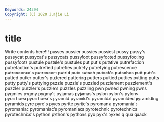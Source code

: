 ```yaml
---
Keywords: 24394
Copyright: (C) 2020 Junjie Li
---
```


# title

Write contents here!!!
pusses 
pussier 
pussies 
pussiest
pussy 
pussy's 
pussycat 
pussycat's 
pussycats 
pussyfoot 
pussyfooted 
pussyfooting 
pussyfoots 
pustule
pustule's 
pustules 
put 
put's 
putative 
putrefaction 
putrefaction's 
putrefied 
putrefies 
putrefy
putrefying 
putrescence 
putrescence's 
putrescent 
putrid 
puts 
putsch 
putsch's 
putsches 
putt
putt's 
putted 
putter 
putter's 
puttered 
puttering 
putters 
puttied 
putties 
putting
putts 
putty 
putty's 
puttying 
puzzle 
puzzle's 
puzzled 
puzzlement 
puzzlement's 
puzzler
puzzler's 
puzzlers 
puzzles 
puzzling 
pwn 
pwned 
pwning 
pwns 
pygmies 
pygmy
pygmy's 
pyjamas 
pyjamas's 
pylon 
pylon's 
pylons 
pyorrhoea 
pyorrhoea's 
pyramid 
pyramid's
pyramidal 
pyramided 
pyramiding 
pyramids 
pyre 
pyre's 
pyres 
pyrite 
pyrite's 
pyromania
pyromania's 
pyromaniac 
pyromaniac's 
pyromaniacs 
pyrotechnic 
pyrotechnics 
pyrotechnics's 
python 
python's 
pythons
pyx 
pyx's 
pyxes 
q 
qua 
quack 
